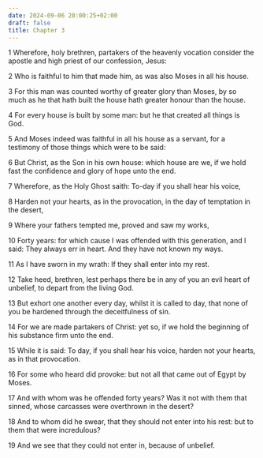 ```yaml
---
date: 2024-09-06 20:00:25+02:00
draft: false
title: Chapter 3
---
```




1 Wherefore, holy brethren, partakers of the heavenly vocation consider the apostle and high priest of our confession, Jesus:

2 Who is faithful to him that made him, as was also Moses in all his house.

3 For this man was counted worthy of greater glory than Moses, by so much as he that hath built the house hath greater honour than the house.

4 For every house is built by some man: but he that created all things is God.

5 And Moses indeed was faithful in all his house as a servant, for a testimony of those things which were to be said:

6 But Christ, as the Son in his own house: which house are we, if we hold fast the confidence and glory of hope unto the end.

7 Wherefore, as the Holy Ghost saith: To-day if you shall hear his voice,

8 Harden not your hearts, as in the provocation, in the day of temptation in the desert,

9 Where your fathers tempted me, proved and saw my works,

10 Forty years: for which cause I was offended with this generation, and I said: They always err in heart. And they have not known my ways.

11 As I have sworn in my wrath: If they shall enter into my rest.

12 Take heed, brethren, lest perhaps there be in any of you an evil heart of unbelief, to depart from the living God.

13 But exhort one another every day, whilst it is called to day, that none of you be hardened through the deceitfulness of sin.

14 For we are made partakers of Christ: yet so, if we hold the beginning of his substance firm unto the end.

15 While it is said: To day, if you shall hear his voice, harden not your hearts, as in that provocation.

16 For some who heard did provoke: but not all that came out of Egypt by Moses.

17 And with whom was he offended forty years? Was it not with them that sinned, whose carcasses were overthrown in the desert?

18 And to whom did he swear, that they should not enter into his rest: but to them that were incredulous?

19 And we see that they could not enter in, because of unbelief.

